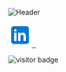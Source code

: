 ![Header](Brendan.png)

<p align="left">
  <a href="https://linkedin.com/in/brendangmcmullen/" target="_blank" rel="noopenernoreferrer"><img class="linkedin-icon" src="icons8-linkedin-48.png">&nbsp;&nbsp;</a>
</p>

<p align="left">
  <img src="https://visitor-badge.laobi.icu/badge?page_id=bgmcmullen&left_color=green&right_color=red" width="110px" alt="visitor badge"/>
</p>

